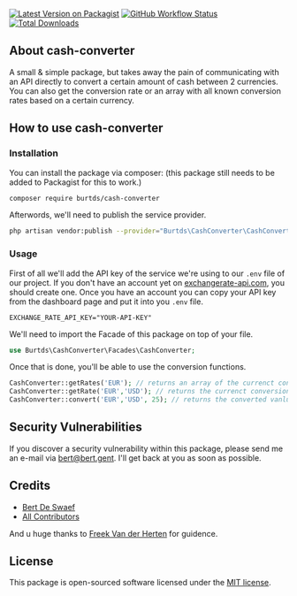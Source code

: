 
[![Latest Version on Packagist](https://img.shields.io/packagist/v/burtds/cash-converter.svg?style=flat-square)](https://packagist.org/packages/burtds/cash-converter)
[![GitHub Workflow Status](https://img.shields.io/github/actions/workflow/status/burtds/cash-converter/run-tests-pest.yml?branch=main&label=Tests)](https://github.com/burtds/cash-converter/actions/workflows/run-tests-pest.yml)
[![Total Downloads](https://img.shields.io/packagist/dt/burtds/cash-converter.svg?style=flat-square)](https://packagist.org/packages/burtds/cash-converter)

## About cash-converter

A small & simple package, but takes away the pain of communicating with an API directly to convert a certain amount of cash between 2 currencies. 
You can also get the conversion rate or an array with all known conversion rates based on a certain currency.

## How to use cash-converter

### Installation

You can install the package via composer: (this package still needs to be added to Packagist for this to work.)
```bash
composer require burtds/cash-converter
```
Afterwords, we'll need to publish the service provider.
```bash
php artisan vendor:publish --provider="Burtds\CashConverter\CashConverterProvider"
```

### Usage

First of all we'll add the API key of the service we're using to our `.env` file of our project.
If you don't have an account yet on [exchangerate-api.com](https://exchangerate-api.com), you should create one.
Once you have an account you can copy your API key from the dashboard page and put it into you `.env` file.
```
EXCHANGE_RATE_API_KEY="YOUR-API-KEY"
```
We'll need to import the Facade of this package on top of your file.
```php
use Burtds\CashConverter\Facades\CashConverter;
```
Once that is done, you'll be able to use the conversion functions.
```php
CashConverter::getRates('EUR'); // returns an array of the currenct converison rates based on the given currency, in this case Euro's
CashConverter::getRate('EUR','USD'); // returns the currenct conversion rate for Euro to US Dollars
CashConverter::convert('EUR','USD', 25); // returns the converted vanlue in US Dollars for the given 25 Euros
```

## Security Vulnerabilities

If you discover a security vulnerability within this package, please send me an e-mail via [bert@bert.gent](mailto:bert@bert.gent). 
I'll get back at you as soon as possible.

## Credits

- [Bert De Swaef](https://github.com/burtds)
- [All Contributors](../../contributors)

And u huge thanks to [Freek Van der Herten](https://github.com/freekmurze) for guidence.

## License

This package is open-sourced software licensed under the [MIT license](https://opensource.org/licenses/MIT).
